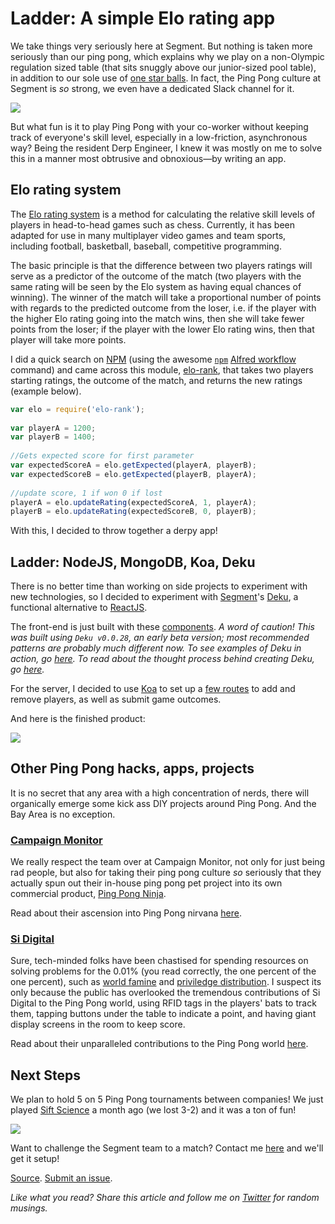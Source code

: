 
# Ladder: A simple Elo rating app

We take things very seriously here at Segment. But nothing is taken more seriously than our ping pong, which explains why we play on a non-Olympic regulation sized table (that sits snuggly above our junior-sized pool table), in addition to our sole use of [one star balls](http://sports.stackexchange.com/questions/69/why-are-there-different-stars-on-table-tennis-balls). In fact, the Ping Pong culture at Segment is _so_ strong, we even have a dedicated Slack channel for it.

![](http://i.imgur.com/fpXkYJ2.png)

But what fun is it to play Ping Pong with your co-worker without keeping track of everyone's skill level, especially in a low-friction, asynchronous way? Being the resident Derp Engineer, I knew it was mostly on me to solve this in a manner most obtrusive and obnoxious—by writing an app.

## Elo rating system

The [Elo rating system](http://en.wikipedia.org/wiki/Elo_rating_system) is a method for calculating the relative skill levels of players in head-to-head games such as chess. Currently, it has been adapted for use in many multiplayer video games and team sports, including football, basketball, baseball, competitive programming.

The basic principle is that the difference between two players ratings will serve as a predictor of the outcome of the match (two players with the same rating will be seen by the Elo system as having equal chances of winning). The winner of the match will take a proportional number of points with regards to the predicted outcome from the loser, i.e. if the player with the higher Elo rating going into the match wins, then she will take fewer points from the loser; if the player with the lower Elo rating wins, then that player will take more points.

I did a quick search on [NPM](https://www.npmjs.com/) (using the awesome [`npm`](https://github.com/willfarrell/alfred-workflows) [Alfred workflow](http://support.alfredapp.com/workflows) command) and came across this module, [elo-rank](https://www.npmjs.com/package/elo-rank/), that takes two players starting ratings, the outcome of the match, and returns the new ratings (example below).

```javascript
var elo = require('elo-rank');
 
var playerA = 1200;
var playerB = 1400;
 
//Gets expected score for first parameter 
var expectedScoreA = elo.getExpected(playerA, playerB);
var expectedScoreB = elo.getExpected(playerB, playerA);
 
//update score, 1 if won 0 if lost 
playerA = elo.updateRating(expectedScoreA, 1, playerA);
playerB = elo.updateRating(expectedScoreB, 0, playerB);
```

With this, I decided to throw together a derpy app!

## Ladder: NodeJS, MongoDB, Koa, Deku

There is no better time than working on side projects to experiment with new technologies, so I decided to experiment with [Segment](https://www.segment.com)'s [Deku](https://www.github.com/dekujs/deku), a functional alternative to [ReactJS](https://facebook.github.io/react/).

The front-end is just built with these [components](https://github.com/lambtron/ladder/tree/master/client/js). *A word of caution! This was built using `Deku v0.0.28`, an early beta version; most recommended patterns are probably much different now. To see examples of Deku in action, go [here](https://github.com/stevenmiller888/awesome-deku). To read about the thought process behind creating Deku, go [here](https://segment.com/blog/deku-our-functional-alternative-to-react/).*

For the server, I decided to use [Koa](https://github.com/koajs/koa) to set up a [few routes](https://github.com/lambtron/ladder/blob/master/server/lib/routes.js) to add and remove players, as well as submit game outcomes.

And here is the finished product:

![](http://i.imgur.com/wwtLBKV.png)

## Other Ping Pong hacks, apps, projects

It is no secret that any area with a high concentration of nerds, there will organically emerge some kick ass DIY projects around Ping Pong. And the Bay Area is no exception.

### [Campaign Monitor](https://www.campaignmonitor.com)

We really respect the team over at Campaign Monitor, not only for just being rad people, but also for taking their ping pong culture _so_ seriously that they actually spun out their in-house ping pong pet project into its own commercial product, [Ping Pong Ninja](http://www.pingpongninja.com/about/).

Read about their ascension into Ping Pong nirvana [here](https://www.campaignmonitor.com/blog/post/3179/we-take-ping-pong-seriously-around-these-parts/).

### [Si Digital](http://sidigital.co/)

Sure, tech-minded folks have been chastised for spending resources on solving problems for the 0.01% (you read correctly, the one percent of the one percent), such as [world famine](http://www.herecomestheairplane.co/) and [priviledge distribution](http://welldeserved.me/). I suspect its only because the public has overlooked the tremendous contributions of Si Digital to the Ping Pong world, using RFID tags in the players' bats to track them, tapping buttons under the table to indicate a point, and having giant display screens in the room to keep score.

Read about their unparalleled contributions to the Ping Pong world [here](http://sidigital.co/blog/lab-notes-hacking-our-ping-pong-table).

## Next Steps

We plan to hold 5 on 5 Ping Pong tournaments between companies! We just played [Sift Science](https://siftscience.com) a month ago (we lost 3-2) and it was a ton of fun!

![](http://i.imgur.com/70h0Wk2.jpg)

Want to challenge the Segment team to a match? Contact me [here](mailto:andy@segment.com?Subject=Ping%20Pong%20Match) and we'll get it setup!

[Source](https://www.github.com/lambtron/ladder). [Submit an issue](https://github.com/lambtron/ladder/issues).

*Like what you read? Share this article and follow me on [Twitter](http://www.twitter.com/andyjiang) for random musings.*